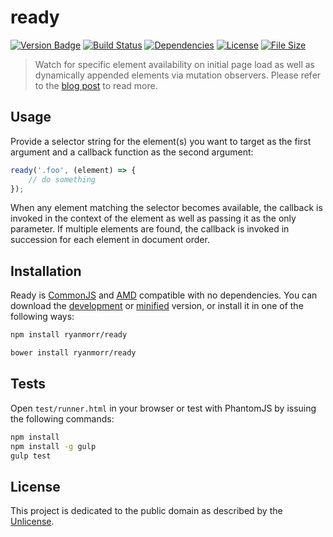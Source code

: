 # ready

[![Version Badge][version-image]][project-url]
[![Build Status][build-image]][build-url]
[![Dependencies][dependencies-image]][project-url]
[![License][license-image]][license-url]
[![File Size][file-size-image]][project-url]

> Watch for specific element availability on initial page load as well as dynamically appended elements via mutation observers. Please refer to the [blog post](http://www.ryanmorr.com/using-mutation-observers-to-watch-for-element-availability) to read more.

## Usage

Provide a selector string for the element(s) you want to target as the first argument and a callback function as the second argument:

``` javascript
ready('.foo', (element) => {
    // do something
});
```

When any element matching the selector becomes available, the callback is invoked in the context of the element as well as passing it as the only parameter. If multiple elements are found, the callback is invoked in succession for each element in document order.

## Installation

Ready is [CommonJS](http://www.commonjs.org/) and [AMD](https://github.com/amdjs/amdjs-api/wiki/AMD) compatible with no dependencies. You can download the [development](https://github.com/ryanmorr/ready/raw/master/dist/ready.js) or [minified](https://github.com/ryanmorr/ready/raw/master/dist/ready.min.js) version, or install it in one of the following ways:

``` sh
npm install ryanmorr/ready

bower install ryanmorr/ready
```

## Tests

Open `test/runner.html` in your browser or test with PhantomJS by issuing the following commands:

``` sh
npm install
npm install -g gulp
gulp test
```

## License

This project is dedicated to the public domain as described by the [Unlicense](http://unlicense.org/).

[project-url]: https://github.com/ryanmorr/ready
[version-image]: https://badge.fury.io/gh/ryanmorr%2Fready.svg
[build-url]: https://travis-ci.org/ryanmorr/ready
[build-image]: https://travis-ci.org/ryanmorr/ready.svg
[dependencies-image]: https://david-dm.org/ryanmorr/ready.svg
[license-image]: https://img.shields.io/badge/license-Unlicense-blue.svg
[license-url]: UNLICENSE
[file-size-image]: https://badge-size.herokuapp.com/ryanmorr/ready/master/dist/ready.min.js.svg?color=blue&label=file%20size